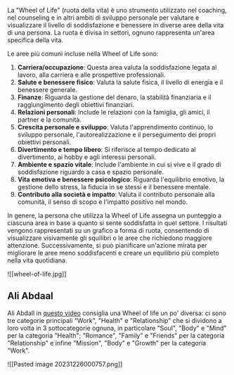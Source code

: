 La "Wheel of Life" (ruota della vita) è uno strumento utilizzato nel coaching, nel counseling e in altri ambiti di sviluppo personale per valutare e visualizzare il livello di soddisfazione e benessere in diverse aree della vita di una persona. La ruota è divisa in settori, ognuno rappresenta un'area specifica della vita.

Le aree più comuni incluse nella Wheel of Life sono:

1. **Carriera/occupazione**: Questa area valuta la soddisfazione legata al lavoro, alla carriera e alle prospettive professionali.
2. **Salute e benessere fisico**: Valuta la salute fisica, il livello di energia e il benessere generale.
3. **Finanze**: Riguarda la gestione del denaro, la stabilità finanziaria e il raggiungimento degli obiettivi finanziari.
4. **Relazioni personali**: Include le relazioni con la famiglia, gli amici, il partner e la comunità.
5. **Crescita personale e sviluppo**: Valuta l'apprendimento continuo, lo sviluppo personale, l'autorealizzazione e il perseguimento dei propri obiettivi personali.
6. **Divertimento e tempo libero**: Si riferisce al tempo dedicato al divertimento, ai hobby e agli interessi personali.
7. **Ambiente e spazio vitale**: Include l'ambiente in cui si vive e il grado di soddisfazione riguardo a casa e spazio personale.
8. **Vita emotiva e benessere psicologico**: Riguarda l'equilibrio emotivo, la gestione dello stress, la fiducia in se stessi e il benessere mentale.
9. **Contributo alla società e impatto**: Valuta il contributo personale alla comunità, il senso di scopo e l'impatto positivo nel mondo.

In genere, la persona che utilizza la Wheel of Life assegna un punteggio a ciascuna area in base a quanto si sente soddisfatta in quel settore. I risultati vengono rappresentati su un grafico a forma di ruota, consentendo di visualizzare visivamente gli squilibri o le aree che richiedono maggiore attenzione. Successivamente, si può pianificare un'azione mirata per migliorare le aree meno soddisfacenti e creare un equilibrio più completo nella vita quotidiana.

![[wheel-of-life.jpg]]

## Ali Abdaal
Ali Abdall in [questo video](https://www.youtube.com/watch?v=c_DOG_mXz5w) consiglia una Wheel of life un po' diversa: ci sono tre categorie principali "Work", "Health" e "Relationship" che si dividono a loro volta in 3 sottocategorie ognuna, in particolare "Soul", "Body" e "Mind" per la categoria "Health"; "Romance", "Family" e "Friends" per la categoria "Relationship" e infine "Mission", "Body" e "Growth" per la categoria "Work".


![[Pasted image 20231226000757.png]]